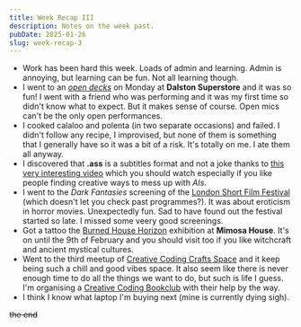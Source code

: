 ```yaml
---
title: Week Recap III
description: Notes on the week past.
pubDate: 2025-01-26
slug: week-recap-3
---
```


- Work has been hard this week. Loads of admin and learning. Admin is annoying, but learning can be fun. Not all learning though.
- I went to an [_open decks_](https://dalstonsuperstore.com/event/queer-open-decks-14/) on Monday at **Dalston Superstore** and it was so fun! I went with a friend who was performing and it was my first time so didn't know what to expect. But it makes sense of course. Open mics can't be the only open performances.
- I cooked calaloo and polenta (in two separate occasions) and failed. I didn't follow any recipe, I improvised, but none of them is something that I generally have so it was a bit of a risk. It's totally on me. I ate them all anyway.
- I discovered that **.ass** is a subtitles format and not a joke thanks to [this very interesting video](https://www.youtube.com/watch?v=NEDFUjqA1s8) which you should watch especially if you like people finding creative ways to mess up with _AIs_.
- I went to the _Dark Fantasies_ screening of the [London Short Film Festival](https://www.shortfilms.org.uk/) (which doesn't let you check past programmes?). It was about eroticism in horror movies. Unexpectedly fun. Sad to have found out the festival started so late. I missed some veery good screenings.
- Got a tattoo the [Burned House Horizon](https://www.mimosahouse.co.uk/burned-house-horizon) exhibition at **Mimosa House**. It's on until the 9th of February and you should visit too if you like witchcraft and ancient mystical cultures.
- Went to the third meetup of [Creative Coding Crafts Space](https://www.eventbrite.co.uk/e/creative-coding-crafts-space-meetup-3-electric-dreaming-tickets-1143059364329) and it keep being such a chill and good vibes space. It also seem like there is never enough time to do all the things we want to do, but such is life I guess. I'm organising a [Creative Coding Bookclub](https://www.eventbrite.co.uk/e/creative-coding-bookclub-meetup-1-tickets-1144165593089?aff=erelexpmlt) with their help by the way.
- I think I know what laptop I'm buying next (mine is currently dying sigh).

~~the end~~
